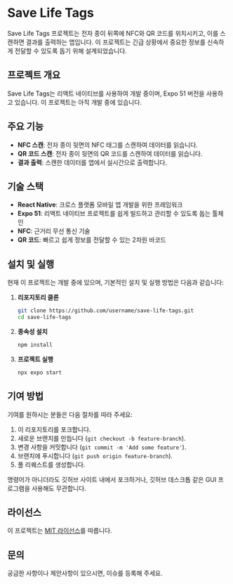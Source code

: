 # Save Life Tags

Save Life Tags 프로젝트는 전자 종이 뒤쪽에 NFC와 QR 코드를 위치시키고, 이를 스캔하면 결과를 출력하는 앱입니다. 이 프로젝트는 긴급 상황에서 중요한 정보를 신속하게 전달할 수 있도록 돕기 위해 설계되었습니다.

## 프로젝트 개요

Save Life Tags는 리액트 네이티브를 사용하여 개발 중이며, Expo 51 버전을 사용하고 있습니다. 이 프로젝트는 아직 개발 중에 있습니다.

## 주요 기능

- **NFC 스캔**: 전자 종이 뒷면의 NFC 태그를 스캔하여 데이터를 읽습니다.
- **QR 코드 스캔**: 전자 종이 뒷면의 QR 코드를 스캔하여 데이터를 읽습니다.
- **결과 출력**: 스캔한 데이터를 앱에서 실시간으로 출력합니다.

## 기술 스택

- **React Native**: 크로스 플랫폼 모바일 앱 개발을 위한 프레임워크
- **Expo 51**: 리액트 네이티브 프로젝트를 쉽게 빌드하고 관리할 수 있도록 돕는 툴체인
- **NFC**: 근거리 무선 통신 기술
- **QR 코드**: 빠르고 쉽게 정보를 전달할 수 있는 2차원 바코드

## 설치 및 실행

현재 이 프로젝트는 개발 중에 있으며, 기본적인 설치 및 실행 방법은 다음과 같습니다:

1. **리포지토리 클론**
    ```bash
    git clone https://github.com/username/save-life-tags.git
    cd save-life-tags
    ```

2. **종속성 설치**
    ```bash
    npm install
    ```

3. **프로젝트 실행**
    ```bash
    npx expo start
    ```

## 기여 방법

기여를 원하시는 분들은 다음 절차를 따라 주세요:

1. 이 리포지토리를 포크합니다.
2. 새로운 브랜치를 만듭니다 (`git checkout -b feature-branch`).
3. 변경 사항을 커밋합니다 (`git commit -m 'Add some feature'`).
4. 브랜치에 푸시합니다 (`git push origin feature-branch`).
5. 풀 리퀘스트를 생성합니다.

명령어가 아니더라도 깃허브 사이트 내에서 포크하거나, 깃허브 데스크톱 같은 GUI 프로그램을 사용해도 무관합니다.

## 라이선스

이 프로젝트는 [MIT 라이선스](LICENSE)를 따릅니다.

## 문의

궁금한 사항이나 제안사항이 있으시면, 이슈를 등록해 주세요.

